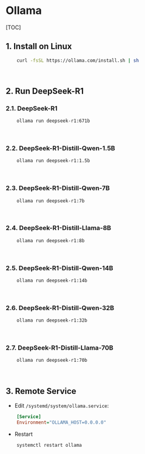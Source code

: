 # Ollama

<style>
  h1 {
    counter-reset: h2
  }
  h2 {
    counter-reset: h3
  }
  h3 {
    counter-reset: h4
  }
  h2:before {
    counter-increment: h2;
    content: counter(h2) ". "
  }
  h3:before {
    counter-increment: h3;
    content: counter(h2) "." counter(h3) ". "
  }
</style>

[TOC]

## Install on Linux

```sh
    curl -fsSL https://ollama.com/install.sh | sh
```

<br>

## Run DeepSeek-R1

### DeepSeek-R1

```sh
    ollama run deepseek-r1:671b
```

<br>

### DeepSeek-R1-Distill-Qwen-1.5B

```sh
    ollama run deepseek-r1:1.5b
```

<br>

### DeepSeek-R1-Distill-Qwen-7B

```sh
    ollama run deepseek-r1:7b
```

<br>

### DeepSeek-R1-Distill-Llama-8B

```sh
    ollama run deepseek-r1:8b
```

<br>

### DeepSeek-R1-Distill-Qwen-14B

```sh
    ollama run deepseek-r1:14b
```

<br>

### DeepSeek-R1-Distill-Qwen-32B

```sh
    ollama run deepseek-r1:32b
```

<br>

### DeepSeek-R1-Distill-Llama-70B

```sh
    ollama run deepseek-r1:70b
```

<br>

## Remote Service

+ Edit `/systemd/system/ollama.service`:

```ini
    [Service]
    Environment="OLLAMA_HOST=0.0.0.0"
```

+ Restart

```sh
    systemctl restart ollama
```

<br>